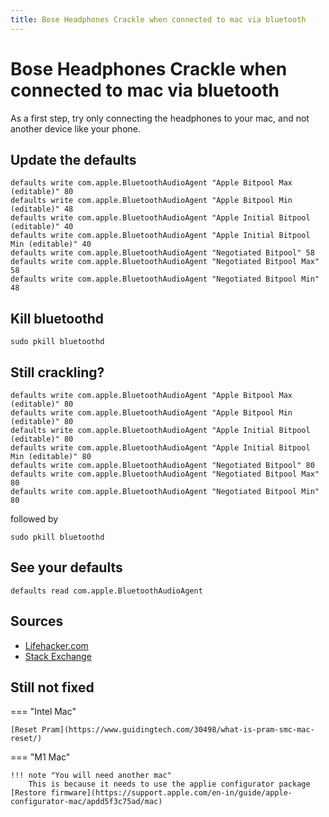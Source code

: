 ```yaml
---
title: Bose Headphones Crackle when connected to mac via bluetooth
---
```


# Bose Headphones Crackle when connected to mac via bluetooth

As a first step, try only connecting the headphones to your mac, and not another device like your phone.

## Update the defaults
```shell
defaults write com.apple.BluetoothAudioAgent "Apple Bitpool Max (editable)" 80
defaults write com.apple.BluetoothAudioAgent "Apple Bitpool Min (editable)" 48
defaults write com.apple.BluetoothAudioAgent "Apple Initial Bitpool (editable)" 40
defaults write com.apple.BluetoothAudioAgent "Apple Initial Bitpool Min (editable)" 40
defaults write com.apple.BluetoothAudioAgent "Negotiated Bitpool" 58
defaults write com.apple.BluetoothAudioAgent "Negotiated Bitpool Max" 58
defaults write com.apple.BluetoothAudioAgent "Negotiated Bitpool Min" 48
```

## Kill bluetoothd

```shell
sudo pkill bluetoothd
```

## Still crackling?

```shell
defaults write com.apple.BluetoothAudioAgent "Apple Bitpool Max (editable)" 80
defaults write com.apple.BluetoothAudioAgent "Apple Bitpool Min (editable)" 80
defaults write com.apple.BluetoothAudioAgent "Apple Initial Bitpool (editable)" 80
defaults write com.apple.BluetoothAudioAgent "Apple Initial Bitpool Min (editable)" 80
defaults write com.apple.BluetoothAudioAgent "Negotiated Bitpool" 80
defaults write com.apple.BluetoothAudioAgent "Negotiated Bitpool Max" 80
defaults write com.apple.BluetoothAudioAgent "Negotiated Bitpool Min" 80
```

followed by

```shell
sudo pkill bluetoothd
```

## See your defaults

```shell
defaults read com.apple.BluetoothAudioAgent
```
## Sources

* [Lifehacker.com](https://lifehacker.com/fix-your-bluetooth-audio-in-yosemite-with-this-terminal-1670380974)
* [Stack Exchange](https://apple.stackexchange.com/questions/167245/yosemite-bluetooth-audio-is-choppy-skips/179209#179209)

## Still not fixed

=== "Intel Mac"

    [Reset Pram](https://www.guidingtech.com/30498/what-is-pram-smc-mac-reset/)

=== "M1 Mac"

    !!! note "You will need another mac"
        This is because it needs to use the applie configurator package
    [Restore firmware](https://support.apple.com/en-in/guide/apple-configurator-mac/apdd5f3c75ad/mac)